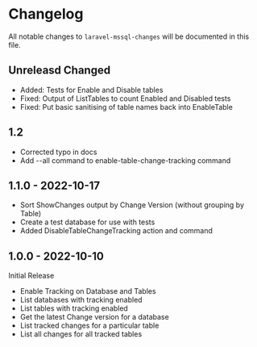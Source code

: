 # Changelog

All notable changes to `laravel-mssql-changes` will be documented in this file.

## Unreleasd Changed

 - Added: Tests for Enable and Disable tables
 - Fixed: Output of ListTables to count Enabled and Disabled tests
 - Fixed: Put basic sanitising of table names back into EnableTable

## 1.2
 
 - Corrected typo in docs
 - Add --all command to enable-table-change-tracking command

## 1.1.0 - 2022-10-17

 - Sort ShowChanges output by Change Version (without grouping by Table)
 - Create a test database for use with tests
 - Added DisableTableChangeTracking action and command

## 1.0.0 - 2022-10-10

Initial Release

 - Enable Tracking on Database and Tables
 - List databases with tracking enabled
 - List tables with tracking enabled
 - Get the latest Change version for a database
 - List tracked changes for a particular table
 - List all changes for all tracked tables
